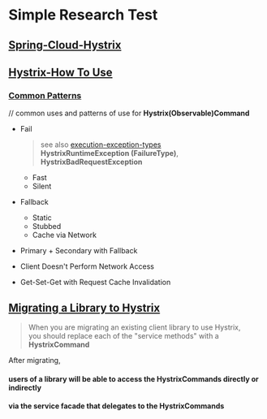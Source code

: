 # Simple Research Test  

## [Spring-Cloud-Hystrix](https://cloud.spring.io/spring-cloud-netflix/multi/multi__circuit_breaker_hystrix_clients.html)  

## [Hystrix-How To Use](https://github.com/Netflix/Hystrix/wiki/How-To-Use)  

### [Common Patterns](https://github.com/Netflix/Hystrix/wiki/How-To-Use#common-patterns)  
// common uses and patterns of use for **Hystrix(Observable)Command**  

* Fail  
  > see also [execution-exception-types](https://github.com/Netflix/Hystrix/wiki/How-To-Use#common-patterns)  
  > **HystrixRuntimeException (FailureType)**, **HystrixBadRequestException**  
  * Fast  
  * Silent  

* Fallback  
  * Static  
  * Stubbed  
  * Cache via Network  

* Primary + Secondary with Fallback  

* Client Doesn't Perform Network Access  

* Get-Set-Get with Request Cache Invalidation  

## [Migrating a Library to Hystrix](https://github.com/Netflix/Hystrix/wiki/How-To-Use#migrating-a-library-to-hystrix)  
  > When you are migrating an existing client library to use Hystrix,  
  > you should replace each of the "service methods" with a **HystrixCommand**  
  
After migrating,  
#### users of a library will be able to access the HystrixCommands directly or indirectly  
#### via the service facade that delegates to the HystrixCommands  
